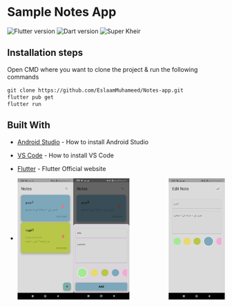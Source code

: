 # Sample  Notes App
![Flutter version](https://img.shields.io/badge/Flutter-Version%203.3.2-blue) ![Dart version](https://img.shields.io/badge/Dart-Version%202.18.1-blue) ![Super Kheir](https://img.shields.io/badge/Sample%20Version-Version%201.0.0-green)

## Installation steps

Open CMD where you want to clone the project & run the following commands

```
git clone https://github.com/EslaamMuhameed/Notes-app.git
flutter pub get
flutter run
```

## Built With

- [Android Studio](https://developer.android.com/studio/install) - How to install Android Studio
- [VS Code](https://code.visualstudio.com/) - How to install VS Code
- [Flutter](https://flutter.dev) - Flutter Official website


- <div class="row">
    <img src="https://github.com/EslaamMuhameed/Notes-app/blob/main/assets/1.jpg" align="left" height=30% width=27%/>

    <img src="https://github.com/EslaamMuhameed/Notes-app/blob/main/assets/2.jpg" align="center" height=30% width=27%/>
  
    <img src="https://github.com/EslaamMuhameed/Notes-app/blob/main/assets/3.jpg" align="right" height=30% width=27%/>
  </div>




